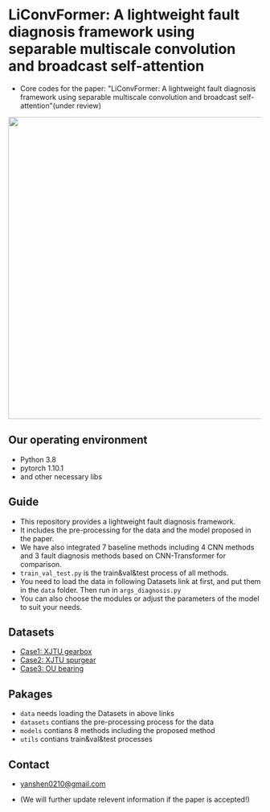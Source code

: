 # LiConvFormer: A lightweight fault diagnosis framework using separable multiscale convolution and broadcast self-attention
* Core codes for the paper: "LiConvFormer: A lightweight fault diagnosis framework using separable multiscale convolution and broadcast self-attention"(under review)

<div align="center">
<img src="https://github.com/yanshen0210/LiConvFormer-a-lightweight-fault-diagnosis-framework/blob/main/framework.jpg" width="600" />
</div>

## Our operating environment
* Python 3.8
* pytorch  1.10.1
* and other necessary libs

## Guide 
* This repository provides a lightweight fault diagnosis framework. 
* It includes the pre-processing for the data and the model proposed in the paper. 
* We have also integrated 7 baseline methods including 4 CNN methods and 3 fault diagnosis methods based on CNN-Transformer for comparison.
* `train_val_test.py` is the train&val&test process of all methods.
* You need to load the data in following Datasets link at first, and put them in the `data` folder. Then run in `args_diagnosis.py`
* You can also choose the modules or adjust the parameters of the model to suit your needs.

## Datasets
* [Case1: XJTU gearbox](https://drive.google.com/drive/folders/1ejGZu9oeL1D9nKN07Q7z72O8eFrWQTay?usp=sharing)
* [Case2: XJTU spurgear](https://drive.google.com/drive/folders/1ejGZu9oeL1D9nKN07Q7z72O8eFrWQTay?usp=sharing)
* [Case3: OU bearing](https://drive.google.com/file/d/1PQnIBKzAu098SAl3DUw0n8AHONynpdb7/view?usp=sharing)


## Pakages
* `data` needs loading the Datasets in above links
* `datasets` contians the pre-processing process for the data
* `models` contians 8 methods including the proposed method
* `utils` contians train&val&test processes

## Contact
- yanshen0210@gmail.com
* (We will further update relevent information if the paper is accepted!)
